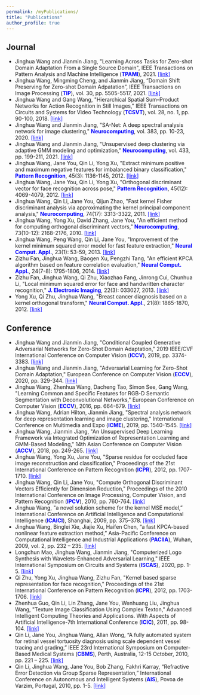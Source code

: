 ```yaml
---
permalink: /myPublications/
title: "Publications"
author_profile: true
---
```





## Journal

* Jinghua Wang and Jianmin Jiang, "Learning Across Tasks for Zero-shot Domain Adaptation From a Single Source Domain", IEEE Transactions on Pattern Analysis and Machine Intelligence (<font color=Blue><strong>TPAMI</strong></font>), 2021. <a href="https://ieeexplore.ieee.org/document/9454287" style="color: Blue; text-decoration: underline;" target="_blank" rel="noopener noreferrer">[link]</a>
* Jinghua Wang, Mingming Cheng, and Jianmin Jiang, “Domain Shift Preserving for Zero-shot Domain Adpatation”, IEEE Transactions on Image Processing (<font color=Blue><strong>TIP</strong></font>), vol. 30, pp. 5505-5517, 2021. <a href="https://ieeexplore.ieee.org/document/9447890" style="color: Blue; text-decoration: underline;" target="_blank" rel="noopener noreferrer">[link]</a>
* Jinghua Wang and Gang Wang, "Hierarchical Spatial Sum–Product Networks for Action Recognition in Still Images," IEEE Transactions on Circuits and Systems for Video Technology (<font color=Blue><strong>TCSVT</strong></font>), vol. 28, no. 1, pp. 90-100, 2018. <a href="https://ieeexplore.ieee.org/document/7511744" style="color: Blue; text-decoration: underline;" target="_blank" rel="noopener noreferrer">[link]</a>
* Jinghua Wang and Jianmin Jiang, "SA-Net: A deep spectral analysis network for image clustering," <font color=Blue><strong>Neurocomputing</strong></font>, vol. 383, pp. 10-23, 2020. <a href="https://arxiv.org/pdf/2009.07026.pdf" style="color: Blue; text-decoration: underline;" target="_blank" rel="noopener noreferrer">[link]</a>
* Jinghua Wang and Jianmin Jiang, "Unsupervised deep clustering via adaptive GMM modeling and optimization," <font color=Blue><strong>Neurocomputing</strong></font>, vol. 433, pp. 199-211, 2021. <a href="https://www.sciencedirect.com/science/article/abs/pii/S0925231220319949" style="color: Blue; text-decoration: underline;" target="_blank" rel="noopener noreferrer">[link]</a>
* Jinghua Wang, Jane You, Qin Li, Yong Xu, "Extract minimum positive and maximum negative features for imbalanced binary classification," <font color=Blue><strong>Pattern Recognition</strong></font>, 45(3): 1136-1145, 2012. <a href="https://www.sciencedirect.com/science/article/abs/pii/S0031320311003827" style="color: Blue; text-decoration: underline;" target="_blank" rel="noopener noreferrer">[link]</a>
* Jinghua Wang, Jane You, Qin Li, Yong Xu, "Orthogonal discriminant vector for face recognition across pose," <font color=Blue><strong>Pattern Recognition</strong></font>, 45(12): 4069-4079, 2012. <a href="https://www.sciencedirect.com/science/article/abs/pii/S0031320312001719" style="color: Blue; text-decoration: underline;" target="_blank" rel="noopener noreferrer">[link]</a>
* Jinghua Wang, Qin Li, Jane You, Qijun Zhao, "Fast kernel Fisher discriminant analysis via approximating the kernel principal component analysis," <font color=Blue><strong>Neurocomputing</strong></font>, 74(17): 3313-3322, 2011. <a href="https://www.sciencedirect.com/science/article/abs/pii/S0925231211003419" style="color: Blue; text-decoration: underline;" target="_blank" rel="noopener noreferrer">[link]</a>
* Jinghua Wang, Yong Xu, David Zhang, Jane You, "An efficient method for computing orthogonal discriminant vectors," <font color=Blue><strong>Neurocomputing</strong></font>, 73(10-12): 2168-2176, 2010. <a href="https://www.sciencedirect.com/science/article/abs/pii/S0925231210000949" style="color: Blue; text-decoration: underline;" target="_blank" rel="noopener noreferrer">[link]</a>
* Jinghua Wang, Peng Wang, Qin Li, Jane You, "Improvement of the kernel minimum squared error model for fast feature extraction," <font color=Blue><strong>Neural Comput. Appl.</strong></font>, 23(1): 53-59, 2013. <a href="https://www.webofscience.com/wos/alldb/full-record/WOS:000320865100006" style="color: Blue; text-decoration: underline;" target="_blank" rel="noopener noreferrer">[link]</a>
* Zizhu Fan, Jinghua Wang, Baogen Xu, Pengzhi Tang, "An efficient KPCA algorithm based on feature correlation evaluation," <font color=Blue><strong>Neural Comput. Appl.</strong></font>, 24(7-8): 1795-1806, 2014. <a href="https://www.webofscience.com/wos/alldb/full-record/WOS:000336371900029" style="color: Blue; text-decoration: underline;" target="_blank" rel="noopener noreferrer">[link]</a>
* Zizhu Fan, Jinghua Wang, Qi Zhu, Xiaozhao Fang, Jinrong Cui, Chunhua Li, "Local minimum squared error for face and handwritten character recognition," <font color=Blue><strong>J. Electronic Imaging</strong></font>, 22(3): 033027, 2013. <a href="https://www.webofscience.com/wos/alldb/full-record/WOS:000324635000030" style="color: Blue; text-decoration: underline;" target="_blank" rel="noopener noreferrer">[link]</a>
* Yong Xu, Qi Zhu, Jinghua Wang, "Breast cancer diagnosis based on a kernel orthogonal transform," <font color=Blue><strong>Neural Comput. Appl.</strong></font>, 21(8): 1865-1870, 2012. <a href="https://www.webofscience.com/wos/alldb/full-record/WOS:000309878400006" style="color: Blue; text-decoration: underline;" target="_blank" rel="noopener noreferrer">[link]</a>
<!--
#*  Jinghua Wang, Exploring Category Attention for Open Set Domain Adaptation. IEEE Access 9: 9154-9162 (2021). 
#* Jane You, Qin Li, Jinghua Wang, "On Hierarchical Content-Based Image Retrieval by Dynamic Indexing and Guided Search," <font color=Blue><strong>Int. J. Cogn. Informatics Nat. Intell.</strong></font>, 4(4): 18-36, 2010. <a href="https://www.ntu.edu.sg/" style="color: Blue; text-decoration: underline;" target="_blank" rel="noopener noreferrer">[link]</a>
-->

## Conference

* Jinghua Wang and Jianmin Jiang, "Conditional Coupled Generative Adversarial Networks for Zero-Shot Domain Adaptation," 2019 IEEE/CVF International Conference on Computer Vision (<font color=Blue><strong>ICCV</strong></font>), 2019, pp. 3374-3383. <a href="https://ieeexplore.ieee.org/document/9010897" style="color: Blue; text-decoration: underline;" target="_blank" rel="noopener noreferrer">[link]</a>
* Jinghua Wang and Jianmin Jiang, "Adversarial Learning for Zero-Shot Domain Adaptation," European Conference on Computer Vision (<font color=Blue><strong>ECCV</strong></font>), 2020, pp. 329-344. <a href="https://link.springer.com/chapter/10.1007/978-3-030-58589-1_20" style="color: Blue; text-decoration: underline;" target="_blank" rel="noopener noreferrer">[link]</a>
* Jinghua Wang, Zhenhua Wang, Dacheng Tao, Simon See, Gang Wang, "Learning Common and Specific Features for RGB-D Semantic Segmentation with Deconvolutional Networks," European Conference on Computer Vision (<font color=Blue><strong>ECCV</strong></font>), 2016, pp. 664-679. <a href="https://link.springer.com/chapter/10.1007/978-3-319-46454-1_40" style="color: Blue; text-decoration: underline;" target="_blank" rel="noopener noreferrer">[link]</a>
* Jinghua Wang, Adrian Hilton, Jianmin Jiang, "Spectral analysis network for deep representation learning and image clustering," International Conference on Multimedia and Expo (<font color=Blue><strong>ICME</strong></font>), 2019, pp. 1540-1545. <a href="https://ieeexplore.ieee.org/document/8784877" style="color: Blue; text-decoration: underline;" target="_blank" rel="noopener noreferrer">[link]</a>
* Jinghua Wang, Jianmin Jiang, "An Unsupervised Deep Learning Framework via Integrated Optimization of Representation Learning and GMM-Based Modeling," 14th Asian Conference on Computer Vision (<font color=Blue><strong>ACCV</strong></font>), 2018, pp. 249-265. <a href="https://link.springer.com/chapter/10.1007/978-3-030-20887-5_16" style="color: Blue; text-decoration: underline;" target="_blank" rel="noopener noreferrer">[link]</a>
* Jinghua Wang, Yong Xu, Jane You, "Sparse residue for occluded face image reconstruction and classification," Proceedings of the 21st International Conference on Pattern Recognition (<font color=Blue><strong>ICPR</strong></font>), 2012, pp. 1707-1710. <a href="https://ieeexplore.ieee.org/document/6460478/" style="color: Blue; text-decoration: underline;" target="_blank" rel="noopener noreferrer">[link]</a>
* Jinghua Wang, Qin Li, Jane You, "Compute Orthogonal Discriminant Vectors Efficiently for Dimension Reduction," Proceedings of the 2010 International Conference on Image Processing, Computer Vision, and Pattern Recognition (<font color=Blue><strong>IPCV</strong></font>), 2010, pp. 760-764. <a href="https://research.polyu.edu.hk/en/publications/compute-orthogonal-discriminant-vectors-efficiently-for-dimension" style="color: Blue; text-decoration: underline;" target="_blank" rel="noopener noreferrer">[link]</a>
* Jinghua Wang, "a novel solution scheme for the kernel MSE model,” International Conference on Artificial Intelligence and Computational Intelligence (<font color=Blue><strong>ICAICI</strong></font>), Shanghai, 2009, pp. 375–378. <a href="https://dl.acm.org/doi/abs/10.1109/AICI.2009.302" style="color: Blue; text-decoration: underline;" target="_blank" rel="noopener noreferrer">[link]</a>
* Jinghua Wang, Binglei Xie, Jiajie Xu, Haifen Chen, “a fast KPCA-based nonlinear feature extraction method,” Asia-Pacific Conference on Computational Intelligence and Industrial Applications (<font color=Blue><strong>PACIIA</strong></font>), Wuhan, 2009, vol. 2, pp. 232 – 235. <a href="https://ieeexplore.ieee.org/document/5406645" style="color: Blue; text-decoration: underline;" target="_blank" rel="noopener noreferrer">[link]</a>
* Longchun Mao, Jinghua Wang, Jianmin Jiang, "Computerized Logo Synthesis with Wavelets-Enhanced Adversarial Learning," IEEE International Symposium on Circuits and Systems (<font color=Blue><strong>ISCAS</strong></font>), 2020, pp. 1-5. <a href="https://ieeexplore.ieee.org/document/9180825" style="color: Blue; text-decoration: underline;" target="_blank" rel="noopener noreferrer">[link]</a>
* Qi Zhu, Yong Xu, Jinghua Wang, Zizhu Fan, "Kernel based sparse representation for face recognition," Proceedings of the 21st International Conference on Pattern Recognition (<font color=Blue><strong>ICPR</strong></font>), 2012, pp. 1703-1706. <a href="https://ieeexplore.ieee.org/document/6460477" style="color: Blue; text-decoration: underline;" target="_blank" rel="noopener noreferrer">[link]</a>
* Zhenhua Guo, Qin Li, Lin Zhang, Jane You, Wenhuang Liu, Jinghua Wang, "Texture Image Classification Using Complex Texton," Advanced Intelligent Computing Theories and Applications. With Aspects of Artificial Intelligence-7th International Conference (<font color=Blue><strong>ICIC</strong></font>), 2011, pp. 98-104. <a href="https://research.polyu.edu.hk/en/publications/texture-image-classification-using-complex-texton" style="color: Blue; text-decoration: underline;" target="_blank" rel="noopener noreferrer">[link]</a>
* Qin Li, Jane You, Jinghua Wang, Allan Wong, “A fully automated system for retinal vessel tortuosity diagnosis using scale dependent vessel tracing and grading,” IEEE 23rd International Symposium on Computer-Based Medical Systems (<font color=Blue><strong>CBMS</strong></font>), Perth, Australia, 12-15 October, 2010, pp. 221 – 225. <a href="https://research.polyu.edu.hk/en/publications/a-fully-automated-system-for-retinal-vessel-tortuosity-diagnosis-" style="color: Blue; text-decoration: underline;" target="_blank" rel="noopener noreferrer">[link]</a>
* Qin Li, Jinghua Wang, Jane You, Bob Zhang, Fakhri Karray, “Refractive Error Detection via Group Sparse Representation,” International Conference on Autonomous and Intelligent Systems (<font color=Blue><strong>AIS</strong></font>), Povoa de Varzim, Portugal, 2010, pp. 1-5. <a href="https://ieeexplore.ieee.org/document/5547046" style="color: Blue; text-decoration: underline;" target="_blank" rel="noopener noreferrer">[link]</a>






<!--

## Journal

* Jinghua Wang and Jianmin Jiang, "Learning Across Tasks for Zero-shot Domain Adaptation From a Single Source Domain", IEEE Transactions on Pattern Analysis and Machine Intelligence (<font color=Blue><strong>TPAMI</strong></font>), 2021. <a href="https://ieeexplore.ieee.org/document/9454287" style="color: Blue; text-decoration: underline;">[link]</a>
* Jinghua Wang, Mingming Cheng, and Jianmin Jiang, “Domain Shift Preserving for Zero-shot Domain Adpatation”, IEEE Transactions on Image Processing (<font color=Blue><strong>TIP</strong></font>), vol. 30, pp. 5505-5517, 2021. <a href="https://ieeexplore.ieee.org/document/9447890" style="color: Blue; text-decoration: underline;">[link]</a>
* Jinghua Wang and Gang Wang, "Hierarchical Spatial Sum–Product Networks for Action Recognition in Still Images," IEEE Transactions on Circuits and Systems for Video Technology (<font color=Blue><strong>TCSVT</strong></font>), vol. 28, no. 1, pp. 90-100, 2018. <a href="https://ieeexplore.ieee.org/document/7511744" style="color: Blue; text-decoration: underline;">[link]</a>
* Jinghua Wang and Jianmin Jiang, "SA-Net: A deep spectral analysis network for image clustering," <font color=Blue><strong>Neurocomputing</strong></font>, vol. 383, pp. 10-23, 2020. <a href="https://arxiv.org/pdf/2009.07026.pdf" style="color: Blue; text-decoration: underline;">[link]</a>
* Jinghua Wang and Jianmin Jiang, "Unsupervised deep clustering via adaptive GMM modeling and optimization," <font color=Blue><strong>Neurocomputing</strong></font>, vol. 433, pp. 199-211, 2021. <a href="https://www.sciencedirect.com/science/article/abs/pii/S0925231220319949" style="color: Blue; text-decoration: underline;">[link]</a>
* Jinghua Wang, Jane You, Qin Li, Yong Xu, "Extract minimum positive and maximum negative features for imbalanced binary classification," <font color=Blue><strong>Pattern Recognition</strong></font>, 45(3): 1136-1145, 2012. <a href="https://www.sciencedirect.com/science/article/abs/pii/S0031320311003827" style="color: Blue; text-decoration: underline;">[link]</a>
* Jinghua Wang, Jane You, Qin Li, Yong Xu, "Orthogonal discriminant vector for face recognition across pose," <font color=Blue><strong>Pattern Recognition</strong></font>, 45(12): 4069-4079, 2012. <a href="https://www.sciencedirect.com/science/article/abs/pii/S0031320312001719" style="color: Blue; text-decoration: underline;">[link]</a>
* Jinghua Wang, Qin Li, Jane You, Qijun Zhao, "Fast kernel Fisher discriminant analysis via approximating the kernel principal component analysis," <font color=Blue><strong>Neurocomputing</strong></font>, 74(17): 3313-3322, 2011. <a href="https://www.sciencedirect.com/science/article/abs/pii/S0925231211003419" style="color: Blue; text-decoration: underline;">[link]</a>
* Jinghua Wang, Yong Xu, David Zhang, Jane You, "An efficient method for computing orthogonal discriminant vectors," <font color=Blue><strong>Neurocomputing</strong></font>, 73(10-12): 2168-2176, 2010. <a href="https://www.sciencedirect.com/science/article/abs/pii/S0925231210000949" style="color: Blue; text-decoration: underline;">[link]</a>
#* Jinghua Wang, Exploring Category Attention for Open Set Domain Adaptation. IEEE Access 9: 9154-9162 (2021)
* Jinghua Wang, Peng Wang, Qin Li, Jane You, "Improvement of the kernel minimum squared error model for fast feature extraction," <font color=Blue><strong>Neural Comput. Appl.</strong></font>, 23(1): 53-59, 2013. <a href="https://www.webofscience.com/wos/alldb/full-record/WOS:000320865100006" style="color: Blue; text-decoration: underline;">[link]</a>
* Zizhu Fan, Jinghua Wang, Baogen Xu, Pengzhi Tang, "An efficient KPCA algorithm based on feature correlation evaluation," <font color=Blue><strong>Neural Comput. Appl.</strong></font>, 24(7-8): 1795-1806, 2014. <a href="https://www.webofscience.com/wos/alldb/full-record/WOS:000336371900029" style="color: Blue; text-decoration: underline;">[link]</a>
* Zizhu Fan, Jinghua Wang, Qi Zhu, Xiaozhao Fang, Jinrong Cui, Chunhua Li, "Local minimum squared error for face and handwritten character recognition," <font color=Blue><strong>J. Electronic Imaging</strong></font>, 22(3): 033027, 2013. <a href="https://www.webofscience.com/wos/alldb/full-record/WOS:000324635000030" style="color: Blue; text-decoration: underline;">[link]</a>
* Yong Xu, Qi Zhu, Jinghua Wang, "Breast cancer diagnosis based on a kernel orthogonal transform," <font color=Blue><strong>Neural Comput. Appl.</strong></font>, 21(8): 1865-1870, 2012. <a href="https://www.webofscience.com/wos/alldb/full-record/WOS:000309878400006" style="color: Blue; text-decoration: underline;">[link]</a>
#* Jane You, Qin Li, Jinghua Wang, "On Hierarchical Content-Based Image Retrieval by Dynamic Indexing and Guided Search," <font color=Blue><strong>Int. J. Cogn. Informatics Nat. Intell.</strong></font>, 4(4): 18-36, 2010. <a href="https://www.ntu.edu.sg/" style="color: Blue; text-decoration: underline;">[link]</a>

## Conference

* Jinghua Wang and Jianmin Jiang, "Conditional Coupled Generative Adversarial Networks for Zero-Shot Domain Adaptation," 2019 IEEE/CVF International Conference on Computer Vision (<font color=Blue><strong>ICCV</strong></font>), 2019, pp. 3374-3383. <a https://ieeexplore.ieee.org/document/9010897" style="color: Blue; text-decoration: underline;">[link]</a>
* Jinghua Wang and Jianmin Jiang, "Adversarial Learning for Zero-Shot Domain Adaptation," European Conference on Computer Vision (<font color=Blue><strong>ECCV</strong></font>), 2020, pp. 329-344. <a href="https://link.springer.com/chapter/10.1007/978-3-030-58589-1_20" style="color: Blue; text-decoration: underline;">[link]</a>
* Jinghua Wang, Zhenhua Wang, Dacheng Tao, Simon See, Gang Wang, "Learning Common and Specific Features for RGB-D Semantic Segmentation with Deconvolutional Networks," European Conference on Computer Vision (<font color=Blue><strong>ECCV</strong></font>), 2016, pp. 664-679. <a href="https://link.springer.com/chapter/10.1007/978-3-319-46454-1_40" style="color: Blue; text-decoration: underline;">[link]</a>
* Jinghua Wang, Adrian Hilton, Jianmin Jiang, "Spectral analysis network for deep representation learning and image clustering," International Conference on Multimedia and Expo (<font color=Blue><strong>ICME</strong></font>), 2019, pp. 1540-1545. <a href="https://ieeexplore.ieee.org/document/8784877" style="color: Blue; text-decoration: underline;">[link]</a>
* Jinghua Wang, Jianmin Jiang, "An Unsupervised Deep Learning Framework via Integrated Optimization of Representation Learning and GMM-Based Modeling," 14th Asian Conference on Computer Vision (<font color=Blue><strong>ACCV</strong></font>), 2018, pp. 249-265. <a href="https://link.springer.com/chapter/10.1007/978-3-030-20887-5_16" style="color: Blue; text-decoration: underline;">[link]</a>
* Jinghua Wang, Yong Xu, Jane You, "Sparse residue for occluded face image reconstruction and classification," Proceedings of the 21st International Conference on Pattern Recognition (<font color=Blue><strong>ICPR</strong></font>), 2012, pp. 1707-1710. <a href="https://ieeexplore.ieee.org/document/6460478/" style="color: Blue; text-decoration: underline;">[link]</a>
* Jinghua Wang, Qin Li, Jane You, "Compute Orthogonal Discriminant Vectors Efficiently for Dimension Reduction," Proceedings of the 2010 International Conference on Image Processing, Computer Vision, and Pattern Recognition (<font color=Blue><strong>IPCV</strong></font>), 2010, pp. 760-764. <a href="https://research.polyu.edu.hk/en/publications/compute-orthogonal-discriminant-vectors-efficiently-for-dimension" style="color: Blue; text-decoration: underline;">[link]</a>
* Jinghua Wang, "a novel solution scheme for the kernel MSE model,” International Conference on Artificial Intelligence and Computational Intelligence (<font color=Blue><strong>ICAICI</strong></font>), Shanghai, 2009, pp. 375–378. <a href="https://dl.acm.org/doi/abs/10.1109/AICI.2009.302" style="color: Blue; text-decoration: underline;">[link]</a>
* Jinghua Wang, Binglei Xie, Jiajie Xu, Haifen Chen, “a fast KPCA-based nonlinear feature extraction method,” Asia-Pacific Conference on Computational Intelligence and Industrial Applications (<font color=Blue><strong>PACIIA</strong></font>), Wuhan, 2009, vol. 2, pp. 232 – 235. <a href="https://ieeexplore.ieee.org/document/5406645" style="color: Blue; text-decoration: underline;">[link]</a>
* Longchun Mao, Jinghua Wang, Jianmin Jiang, "Computerized Logo Synthesis with Wavelets-Enhanced Adversarial Learning," IEEE International Symposium on Circuits and Systems (<font color=Blue><strong>ISCAS</strong></font>), 2020, pp. 1-5. <a href="https://ieeexplore.ieee.org/document/9180825" style="color: Blue; text-decoration: underline;">[link]</a>
* Qi Zhu, Yong Xu, Jinghua Wang, Zizhu Fan, "Kernel based sparse representation for face recognition," Proceedings of the 21st International Conference on Pattern Recognition (<font color=Blue><strong>ICPR</strong></font>), 2012, pp. 1703-1706. <a href="https://ieeexplore.ieee.org/document/6460477" style="color: Blue; text-decoration: underline;">[link]</a>
* Zhenhua Guo, Qin Li, Lin Zhang, Jane You, Wenhuang Liu, Jinghua Wang, "Texture Image Classification Using Complex Texton," Advanced Intelligent Computing Theories and Applications. With Aspects of Artificial Intelligence-7th International Conference (<font color=Blue><strong>ICIC</strong></font>), 2011, pp. 98-104. <a href="https://research.polyu.edu.hk/en/publications/texture-image-classification-using-complex-texton" style="color: Blue; text-decoration: underline;">[link]</a>
* Qin Li, Jane You, Jinghua Wang, Allan Wong, “A fully automated system for retinal vessel tortuosity diagnosis using scale dependent vessel tracing and grading,” IEEE 23rd International Symposium on Computer-Based Medical Systems (<font color=Blue><strong>CBMS</strong></font>), Perth, Australia, 12-15 October, 2010, pp. 221 – 225. <a href="https://research.polyu.edu.hk/en/publications/a-fully-automated-system-for-retinal-vessel-tortuosity-diagnosis-" style="color: Blue; text-decoration: underline;">[link]</a>
* Qin Li, Jinghua Wang, Jane You, Bob Zhang, Fakhri Karray, “Refractive Error Detection via Group Sparse Representation,” International Conference on Autonomous and Intelligent Systems (<font color=Blue><strong>AIS</strong></font>), Povoa de Varzim, Portugal, 2010, pp. 1-5. <a href="https://ieeexplore.ieee.org/document/5547046" style="color: Blue; text-decoration: underline;">[link]</a>







## Journal

* Jinghua Wang and Jianmin Jiang, "Learning Across Tasks for Zero-shot Domain Adaptation From a Single Source Domain", IEEE Transactions on Pattern Analysis and Machine Intelligence (<font color=Blue><strong>TPAMI</strong></font>), 2021. <a href="https://ieeexplore.ieee.org/document/9454287" style="color: Blue; text-decoration: underline;">[link]</a>
* Jinghua Wang, Mingming Cheng, and Jianmin Jiang, “Domain Shift Preserving for Zero-shot Domain Adpatation”, IEEE Transactions on Image Processing (<font color=Blue><strong>TIP</strong></font>), vol. 30, pp. 5505-5517, 2021
* Jinghua Wang and Gang Wang, "Hierarchical Spatial Sum–Product Networks for Action Recognition in Still Images," IEEE Transactions on Circuits and Systems for Video Technology (<font color=Blue><strong>TCSVT</strong></font>), vol. 28, no. 1, pp. 90-100, 2018.
* Jinghua Wang and Jianmin Jiang, "SA-Net: A deep spectral analysis network for image clustering," <font color=Blue><strong>Neurocomputing</strong></font>, vol. 383, pp. 10-23, 2020.
* Jinghua Wang and Jianmin Jiang, "Unsupervised deep clustering via adaptive GMM modeling and optimization," <font color=Blue><strong>Neurocomputing</strong></font>, vol. 433, pp. 199-211, 2021.
* Jinghua Wang, Jane You, Qin Li, Yong Xu, "Extract minimum positive and maximum negative features for imbalanced binary classification," <font color=Blue><strong>Pattern Recognition</strong></font>, 45(3): 1136-1145, 2012.
* Jinghua Wang, Jane You, Qin Li, Yong Xu, "Orthogonal discriminant vector for face recognition across pose," <font color=Blue><strong>Pattern Recognition</strong></font>, 45(12): 4069-4079, 2012.
* Jinghua Wang, Qin Li, Jane You, Qijun Zhao, "Fast kernel Fisher discriminant analysis via approximating the kernel principal component analysis," <font color=Blue><strong>Neurocomputing</strong></font>, 74(17): 3313-3322, 2011.
* Jinghua Wang, Yong Xu, David Zhang, Jane You, "An efficient method for computing orthogonal discriminant vectors," <font color=Blue><strong>Neurocomputing</strong></font>, 73(10-12): 2168-2176, 2010.
#* Jinghua Wang, Exploring Category Attention for Open Set Domain Adaptation. IEEE Access 9: 9154-9162 (2021)
* Jinghua Wang, Peng Wang, Qin Li, Jane You, "Improvement of the kernel minimum squared error model for fast feature extraction," <font color=Blue><strong>Neural Comput. Appl.</strong></font>, 23(1): 53-59, 2013.
* Zizhu Fan, Jinghua Wang, Baogen Xu, Pengzhi Tang, "An efficient KPCA algorithm based on feature correlation evaluation," <font color=Blue><strong>Neural Comput. Appl.</strong></font>, 24(7-8): 1795-1806, 2014.
* Zizhu Fan, Jinghua Wang, Qi Zhu, Xiaozhao Fang, Jinrong Cui, Chunhua Li, "Local minimum squared error for face and handwritten character recognition," <font color=Blue><strong>J. Electronic Imaging</strong></font>, 22(3): 033027, 2013.
* Yong Xu, Qi Zhu, Jinghua Wang, "Breast cancer diagnosis based on a kernel orthogonal transform," <font color=Blue><strong>Neural Comput. Appl.</strong></font>, 21(8): 1865-1870, 2012.
* Jane You, Qin Li, Jinghua Wang, "On Hierarchical Content-Based Image Retrieval by Dynamic Indexing and Guided Search," <font color=Blue><strong>Int. J. Cogn. Informatics Nat. Intell.</strong></font>, 4(4): 18-36, 2010.

## Conference

* Jinghua Wang and Jianmin Jiang, "Conditional Coupled Generative Adversarial Networks for Zero-Shot Domain Adaptation," 2019 IEEE/CVF International Conference on Computer Vision (<font color=Blue><strong>ICCV</strong></font>), 2019, pp. 3374-3383.
* Jinghua Wang and Jianmin Jiang, "Adversarial Learning for Zero-Shot Domain Adaptation," European Conference on Computer Vision (<font color=Blue><strong>ECCV</strong></font>), 2020, pp. 329-344.
* Jinghua Wang, Zhenhua Wang, Dacheng Tao, Simon See, Gang Wang, "Learning Common and Specific Features for RGB-D Semantic Segmentation with Deconvolutional Networks," European Conference on Computer Vision (<font color=Blue><strong>ECCV</strong></font>), 2016, pp. 664-679.
* Jinghua Wang, Adrian Hilton, Jianmin Jiang, "Spectral analysis network for deep representation learning and image clustering," International Conference on Multimedia and Expo (<font color=Blue><strong>ICME</strong></font>), 2019, pp. 1540-1545.
* Jinghua Wang, Jianmin Jiang, "An Unsupervised Deep Learning Framework via Integrated Optimization of Representation Learning and GMM-Based Modeling," 14th Asian Conference on Computer Vision (<font color=Blue><strong>ACCV</strong></font>), 2018, pp. 249-265.
* Jinghua Wang, Yong Xu, Jane You, "Sparse residue for occluded face image reconstruction and classification," Proceedings of the 21st International Conference on Pattern Recognition (<font color=Blue><strong>ICPR</strong></font>), 2012, pp. 1707-1710.
* Jinghua Wang, Qin Li, Jane You, "Compute Orthogonal Discriminant Vectors Efficiently for Dimension Reduction," Proceedings of the 2010 International Conference on Image Processing, Computer Vision, and Pattern Recognition (<font color=Blue><strong>IPCV</strong></font>), 2010, pp. 760-764.
* Jinghua Wang, a novel solution scheme for the kernel MSE model,” International Conference on Artificial Intelligence and Computational Intelligence (<font color=Blue><strong>ICAICI</strong></font>), Shanghai, 2009, pp. 375–378.
* Jinghua Wang, Binglei Xie, Jiajie Xu, Haifen Chen, “a fast KPCA-based nonlinear feature extraction method,” Asia-Pacific Conference on Computational Intelligence and Industrial Applications (<font color=Blue><strong>PACIIA</strong></font>), Wuhan, 2009, vol. 2, pp. 232 – 235.
* Longchun Mao, Jinghua Wang, Jianmin Jiang, "Computerized Logo Synthesis with Wavelets-Enhanced Adversarial Learning," IEEE International Symposium on Circuits and Systems (<font color=Blue><strong>ISCAS</strong></font>), 2020, pp. 1-5.
* Qi Zhu, Yong Xu, Jinghua Wang, Zizhu Fan, "Kernel based sparse representation for face recognition," Proceedings of the 21st International Conference on Pattern Recognition (<font color=Blue><strong>ICPR</strong></font>), 2012, pp. 1703-1706.
* Zhenhua Guo, Qin Li, Lin Zhang, Jane You, Wenhuang Liu, Jinghua Wang, "Texture Image Classification Using Complex Texton," Advanced Intelligent Computing Theories and Applications. With Aspects of Artificial Intelligence-7th International Conference (<font color=Blue><strong>ICIC</strong></font>), 2011, pp. 98-104.
* Qin Li, Jane You, Jinghua Wang, Allan Wong, “A fully automated system for retinal vessel tortuosity diagnosis using scale dependent vessel tracing and grading,” IEEE 23rd International Symposium on Computer-Based Medical Systems (<font color=Blue><strong>CBMS</strong></font>), Perth, Australia, 12-15 October, 2010, pp. 221 – 225.
* Qin Li, Jinghua Wang, Jane You, Bob Zhang, Fakhri Karray, “Refractive Error Detection via Group Sparse Representation,” International Conference on Autonomous and Intelligent Systems (<font color=Blue><strong>AIS</strong></font>), Povoa de Varzim, Portugal, 2010, pp. 1-5.




## Journal

* Jinghua Wang and Jianmin Jiang, "Learning Across Tasks for Zero-shot Domain Adaptation From a Single Source Domain", IEEE Transactions on Pattern Analysis and Machine Intelligence (<font color=CornflowerBlue><strong>TPAMI</strong></font>), 2021.
* Jinghua Wang, Mingming Cheng, and Jianmin Jiang, “Domain Shift Preserving for Zero-shot Domain Adpatation”, IEEE Transactions on Image Processing (<font color=CornflowerBlue><strong>TIP</strong></font>), vol. 30, pp. 5505-5517, 2021
* Jinghua Wang and Gang Wang, "Hierarchical Spatial Sum–Product Networks for Action Recognition in Still Images," IEEE Transactions on Circuits and Systems for Video Technology (<font color=CornflowerBlue><strong>TCSVT</strong></font>), vol. 28, no. 1, pp. 90-100, 2018.
* Jinghua Wang and Jianmin Jiang, "SA-Net: A deep spectral analysis network for image clustering," <font color=CornflowerBlue><strong>Neurocomputing</strong></font>, vol. 383, pp. 10-23, 2020.
* Jinghua Wang and Jianmin Jiang, "Unsupervised deep clustering via adaptive GMM modeling and optimization," <font color=CornflowerBlue><strong>Neurocomputing</strong></font>, vol. 433, pp. 199-211, 2021.
* Jinghua Wang, Jane You, Qin Li, Yong Xu, "Extract minimum positive and maximum negative features for imbalanced binary classification," <font color=CornflowerBlue><strong>Pattern Recognition</strong></font>, 45(3): 1136-1145, 2012.
* Jinghua Wang, Jane You, Qin Li, Yong Xu, "Orthogonal discriminant vector for face recognition across pose," <font color=CornflowerBlue><strong>Pattern Recognition</strong></font>, 45(12): 4069-4079, 2012.
* Jinghua Wang, Qin Li, Jane You, Qijun Zhao, "Fast kernel Fisher discriminant analysis via approximating the kernel principal component analysis," <font color=CornflowerBlue><strong>Neurocomputing</strong></font>, 74(17): 3313-3322, 2011.
* Jinghua Wang, Yong Xu, David Zhang, Jane You, "An efficient method for computing orthogonal discriminant vectors," <font color=CornflowerBlue><strong>Neurocomputing</strong></font>, 73(10-12): 2168-2176, 2010.
#* Jinghua Wang, Exploring Category Attention for Open Set Domain Adaptation. IEEE Access 9: 9154-9162 (2021)
* Jinghua Wang, Peng Wang, Qin Li, Jane You, "Improvement of the kernel minimum squared error model for fast feature extraction," <font color=CornflowerBlue><strong>Neural Comput. Appl.</strong></font>, 23(1): 53-59, 2013.
* Zizhu Fan, Jinghua Wang, Baogen Xu, Pengzhi Tang, "An efficient KPCA algorithm based on feature correlation evaluation," <font color=CornflowerBlue><strong>Neural Comput. Appl.</strong></font>, 24(7-8): 1795-1806, 2014.
* Zizhu Fan, Jinghua Wang, Qi Zhu, Xiaozhao Fang, Jinrong Cui, Chunhua Li, "Local minimum squared error for face and handwritten character recognition," <font color=CornflowerBlue><strong>J. Electronic Imaging</strong></font>, 22(3): 033027, 2013.
* Yong Xu, Qi Zhu, Jinghua Wang, "Breast cancer diagnosis based on a kernel orthogonal transform," <font color=CornflowerBlue><strong>Neural Comput. Appl.</strong></font>, 21(8): 1865-1870, 2012.
* Jane You, Qin Li, Jinghua Wang, "On Hierarchical Content-Based Image Retrieval by Dynamic Indexing and Guided Search," <font color=CornflowerBlue><strong>Int. J. Cogn. Informatics Nat. Intell.</strong></font>, 4(4): 18-36, 2010.

## Conference

* Jinghua Wang and Jianmin Jiang, "Conditional Coupled Generative Adversarial Networks for Zero-Shot Domain Adaptation," 2019 IEEE/CVF International Conference on Computer Vision (<font color=CornflowerBlue><strong>ICCV</strong></font>), 2019, pp. 3374-3383.
* Jinghua Wang and Jianmin Jiang, "Adversarial Learning for Zero-Shot Domain Adaptation," European Conference on Computer Vision (<font color=CornflowerBlue><strong>ECCV</strong></font>), 2020, pp. 329-344.
* Jinghua Wang, Zhenhua Wang, Dacheng Tao, Simon See, Gang Wang, "Learning Common and Specific Features for RGB-D Semantic Segmentation with Deconvolutional Networks," European Conference on Computer Vision (<font color=CornflowerBlue><strong>ECCV</strong></font>), 2016, pp. 664-679.
* Jinghua Wang, Adrian Hilton, Jianmin Jiang, "Spectral analysis network for deep representation learning and image clustering," International Conference on Multimedia and Expo (<font color=CornflowerBlue><strong>ICME</strong></font>), 2019, pp. 1540-1545.
* Jinghua Wang, Jianmin Jiang, "An Unsupervised Deep Learning Framework via Integrated Optimization of Representation Learning and GMM-Based Modeling," 14th Asian Conference on Computer Vision (<font color=CornflowerBlue><strong>ACCV</strong></font>), 2018, pp. 249-265.
* Jinghua Wang, Yong Xu, Jane You, "Sparse residue for occluded face image reconstruction and classification," Proceedings of the 21st International Conference on Pattern Recognition (<font color=CornflowerBlue><strong>ICPR</strong></font>), 2012, pp. 1707-1710.
* Jinghua Wang, Qin Li, Jane You, "Compute Orthogonal Discriminant Vectors Efficiently for Dimension Reduction," Proceedings of the 2010 International Conference on Image Processing, Computer Vision, and Pattern Recognition (<font color=CornflowerBlue><strong>IPCV</strong></font>), 2010, pp. 760-764.
* Jinghua Wang, a novel solution scheme for the kernel MSE model,” International Conference on Artificial Intelligence and Computational Intelligence (<font color=CornflowerBlue><strong>ICAICI</strong></font>), Shanghai, 2009, pp. 375–378.
* Jinghua Wang, Binglei Xie, Jiajie Xu, Haifen Chen, “a fast KPCA-based nonlinear feature extraction method,” Asia-Pacific Conference on Computational Intelligence and Industrial Applications (<font color=CornflowerBlue><strong>PACIIA</strong></font>), Wuhan, 2009, vol. 2, pp. 232 – 235.
* Longchun Mao, Jinghua Wang, Jianmin Jiang, "Computerized Logo Synthesis with Wavelets-Enhanced Adversarial Learning," IEEE International Symposium on Circuits and Systems (<font color=CornflowerBlue><strong>ISCAS</strong></font>), 2020, pp. 1-5.
* Qi Zhu, Yong Xu, Jinghua Wang, Zizhu Fan, "Kernel based sparse representation for face recognition," Proceedings of the 21st International Conference on Pattern Recognition (<font color=CornflowerBlue><strong>ICPR</strong></font>), 2012, pp. 1703-1706.
* Zhenhua Guo, Qin Li, Lin Zhang, Jane You, Wenhuang Liu, Jinghua Wang, "Texture Image Classification Using Complex Texton," Advanced Intelligent Computing Theories and Applications. With Aspects of Artificial Intelligence-7th International Conference (<font color=CornflowerBlue><strong>ICIC</strong></font>), 2011, pp. 98-104.
* Qin Li, Jane You, Jinghua Wang, Allan Wong, “A fully automated system for retinal vessel tortuosity diagnosis using scale dependent vessel tracing and grading,” IEEE 23rd International Symposium on Computer-Based Medical Systems (<font color=CornflowerBlue><strong>CBMS</strong></font>), Perth, Australia, 12-15 October, 2010, pp. 221 – 225.
* Qin Li, Jinghua Wang, Jane You, Bob Zhang, Fakhri Karray, “Refractive Error Detection via Group Sparse Representation,” International Conference on Autonomous and Intelligent Systems (<font color=CornflowerBlue><strong>AIS</strong></font>), Povoa de Varzim, Portugal, 2010, pp. 1-5.





## Journal

* Jinghua Wang and Jianmin Jiang, "Learning Across Tasks for Zero-shot Domain Adaptation From
a Single Source Domain", IEEE Transactions on Pattern Analysis and Machine Intelligence
(<font color=Blue><strong>TPAMI</strong></font>), 2021.
* Jinghua Wang, Mingming Cheng, and Jianmin Jiang, “Domain Shift Preserving for Zero-shot Domain Adpatation”, IEEE Transactions on Image Processing (<font color=Blue>TIP</font>), vol. 30, pp. 5505-5517, 2021
* Jinghua Wang and Gang Wang, "Hierarchical Spatial Sum–Product Networks for Action Recognition in Still Images," IEEE Transactions on Circuits and Systems for Video Technology (<font color=Blue>TCSVT</font>), vol. 28, no. 1, pp. 90-100, 2018.
* Jinghua Wang and Jianmin Jiang, "SA-Net: A deep spectral analysis network for image clustering," <font color=Blue>Neurocomputing</font>, vol. 383, pp. 10-23, 2020.
* Jinghua Wang and Jianmin Jiang, "Unsupervised deep clustering via adaptive GMM modeling and optimization," <font color=Blue>Neurocomputing</font>, vol. 433, pp. 199-211, 2021.
* Jinghua Wang, Jane You, Qin Li, Yong Xu, "Extract minimum positive and maximum negative features for imbalanced binary classification," <font color=Blue>Pattern Recognition</font>, 45(3): 1136-1145, 2012.
* Jinghua Wang, Jane You, Qin Li, Yong Xu, "Orthogonal discriminant vector for face recognition across pose," <font color=Blue>Pattern Recognition</font>, 45(12): 4069-4079, 2012.
* Jinghua Wang, Qin Li, Jane You, Qijun Zhao, "Fast kernel Fisher discriminant analysis via approximating the kernel principal component analysis," <font color=Blue>Neurocomputing</font>, 74(17): 3313-3322, 2011.
* Jinghua Wang, Yong Xu, David Zhang, Jane You, "An efficient method for computing orthogonal discriminant vectors," <font color=Blue>Neurocomputing</font>, 73(10-12): 2168-2176, 2010.
#* Jinghua Wang, Exploring Category Attention for Open Set Domain Adaptation. IEEE Access 9: 9154-9162 (2021)
* Jinghua Wang, Peng Wang, Qin Li, Jane You, "Improvement of the kernel minimum squared error model for fast feature extraction," <font color=Blue>Neural Comput. Appl.</font>, 23(1): 53-59, 2013.
* Zizhu Fan, Jinghua Wang, Baogen Xu, Pengzhi Tang, "An efficient KPCA algorithm based on feature correlation evaluation," <font color=Blue>Neural Comput. Appl.</font>, 24(7-8): 1795-1806, 2014.
* Zizhu Fan, Jinghua Wang, Qi Zhu, Xiaozhao Fang, Jinrong Cui, Chunhua Li, "Local minimum squared error for face and handwritten character recognition," <font color=Blue>J. Electronic Imaging</font>, 22(3): 033027, 2013.
* Yong Xu, Qi Zhu, Jinghua Wang, "Breast cancer diagnosis based on a kernel orthogonal transform," <font color=Blue>Neural Comput. Appl.</font>, 21(8): 1865-1870, 2012.
* Jane You, Qin Li, Jinghua Wang, "On Hierarchical Content-Based Image Retrieval by Dynamic Indexing and Guided Search," <font color=Blue>Int. J. Cogn. Informatics Nat. Intell.</font>, 4(4): 18-36, 2010.

## Conference

* Jinghua Wang and Jianmin Jiang, "Conditional Coupled Generative Adversarial Networks for Zero-Shot Domain Adaptation," 2019 IEEE/CVF International Conference on Computer Vision (<font color=Blue>ICCV</font>), 2019, pp. 3374-3383.
* Jinghua Wang and Jianmin Jiang, "Adversarial Learning for Zero-Shot Domain Adaptation," European Conference on Computer Vision (<font color=Blue>ECCV</font>), 2020, pp. 329-344.
* Jinghua Wang, Zhenhua Wang, Dacheng Tao, Simon See, Gang Wang, "Learning Common and Specific Features for RGB-D Semantic Segmentation with Deconvolutional Networks," European Conference on Computer Vision (<font color=Blue>ECCV</font>), 2016, pp. 664-679.
* Jinghua Wang, Adrian Hilton, Jianmin Jiang, "Spectral analysis network for deep representation learning and image clustering," International Conference on Multimedia and Expo (<font color=Blue>ICME</font>), 2019, pp. 1540-1545.
* Jinghua Wang, Jianmin Jiang, "An Unsupervised Deep Learning Framework via Integrated Optimization of Representation Learning and GMM-Based Modeling," 14th Asian Conference on Computer Vision (<font color=Blue>ACCV</font>), 2018, pp. 249-265.
* Jinghua Wang, Yong Xu, Jane You, "Sparse residue for occluded face image reconstruction and classification," Proceedings of the 21st International Conference on Pattern Recognition (<font color=Blue>ICPR</font>), 2012, pp. 1707-1710.
* Jinghua Wang, Qin Li, Jane You, "Compute Orthogonal Discriminant Vectors Efficiently for Dimension Reduction," Proceedings of the 2010 International Conference on Image Processing, Computer Vision, and Pattern Recognition (<font color=Blue>IPCV</font>), 2010, pp. 760-764.
* Jinghua Wang, a novel solution scheme for the kernel MSE model,” International Conference on Artificial Intelligence and Computational Intelligence (<font color=Blue>ICAICI</font>), Shanghai, 2009, pp. 375–378.
* Jinghua Wang, Binglei Xie, Jiajie Xu, Haifen Chen, “a fast KPCA-based nonlinear feature extraction method,” Asia-Pacific Conference on Computational Intelligence and Industrial Applications (<font color=Blue>PACIIA</font>), Wuhan, 2009, vol. 2, pp. 232 – 235.
* Longchun Mao, Jinghua Wang, Jianmin Jiang, "Computerized Logo Synthesis with Wavelets-Enhanced Adversarial Learning," IEEE International Symposium on Circuits and Systems (<font color=Blue>ISCAS</font>), 2020, pp. 1-5.
* Qi Zhu, Yong Xu, Jinghua Wang, Zizhu Fan, "Kernel based sparse representation for face recognition," Proceedings of the 21st International Conference on Pattern Recognition (<font color=Blue>ICPR</font>), 2012, pp. 1703-1706.
* Zhenhua Guo, Qin Li, Lin Zhang, Jane You, Wenhuang Liu, Jinghua Wang, "Texture Image Classification Using Complex Texton," Advanced Intelligent Computing Theories and Applications. With Aspects of Artificial Intelligence-7th International Conference (<font color=Blue>ICIC</font>), 2011, pp. 98-104.
* Qin Li, Jane You, Jinghua Wang, Allan Wong, “A fully automated system for retinal vessel tortuosity diagnosis using scale dependent vessel tracing and grading,” IEEE 23rd International Symposium on Computer-Based Medical Systems (<font color=Blue>CBMS</font>), Perth, Australia, 12-15 October, 2010, pp. 221 – 225.
* Qin Li, Jinghua Wang, Jane You, Bob Zhang, Fakhri Karray, “Refractive Error Detection via Group Sparse Representation,” International Conference on Autonomous and Intelligent Systems (<font color=Blue>AIS</font>), Povoa de Varzim, Portugal, 2010, pp. 1-5.














## Journal

* Jinghua Wang and Jianmin Jiang, "Learning Across Tasks for Zero-shot Domain Adaptation From a Single Source Domain", IEEE Transactions on Pattern Analysis and Machine Intelligence (<font color=CornflowerBlue>**TPAMI**</font>), 2021.
* Jinghua Wang, Mingming Cheng, and Jianmin Jiang, “Domain Shift Preserving for Zero-shot Domain Adpatation”, IEEE Transactions on Image Processing (<font color=CornflowerBlue>**TIP**</font>), vol. 30, pp. 5505-5517, 2021
* Jinghua Wang and Gang Wang, "Hierarchical Spatial Sum–Product Networks for Action Recognition in Still Images," IEEE Transactions on Circuits and Systems for Video Technology (<font color=CornflowerBlue>**TCSVT**</font>), vol. 28, no. 1, pp. 90-100, 2018.
* Jinghua Wang and Jianmin Jiang, "SA-Net: A deep spectral analysis network for image clustering," <font color=CornflowerBlue>**Neurocomputing**</font>, vol. 383, pp. 10-23, 2020.
* Jinghua Wang and Jianmin Jiang, "Unsupervised deep clustering via adaptive GMM modeling and optimization," <font color=CornflowerBlue>**Neurocomputing**</font>, vol. 433, pp. 199-211, 2021.
* Jinghua Wang, Jane You, Qin Li, Yong Xu, "Extract minimum positive and maximum negative features for imbalanced binary classification," <font color=CornflowerBlue>**Pattern Recognition**</font>, 45(3): 1136-1145, 2012.
* Jinghua Wang, Jane You, Qin Li, Yong Xu, "Orthogonal discriminant vector for face recognition across pose," <font color=CornflowerBlue>**Pattern Recognition**</font>, 45(12): 4069-4079, 2012.
* Jinghua Wang, Qin Li, Jane You, Qijun Zhao, "Fast kernel Fisher discriminant analysis via approximating the kernel principal component analysis," <font color=CornflowerBlue>**Neurocomputing**</font>, 74(17): 3313-3322, 2011.
* Jinghua Wang, Yong Xu, David Zhang, Jane You, "An efficient method for computing orthogonal discriminant vectors," <font color=CornflowerBlue>**Neurocomputing**</font>, 73(10-12): 2168-2176, 2010.
#* Jinghua Wang, Exploring Category Attention for Open Set Domain Adaptation. IEEE Access 9: 9154-9162 (2021)
* Jinghua Wang, Peng Wang, Qin Li, Jane You, "Improvement of the kernel minimum squared error model for fast feature extraction," <font color=CornflowerBlue>**Neural Comput. Appl.**</font>, 23(1): 53-59, 2013.
* Zizhu Fan, Jinghua Wang, Baogen Xu, Pengzhi Tang, "An efficient KPCA algorithm based on feature correlation evaluation," <font color=CornflowerBlue>**Neural Comput. Appl.**</font>, 24(7-8): 1795-1806, 2014.
* Zizhu Fan, Jinghua Wang, Qi Zhu, Xiaozhao Fang, Jinrong Cui, Chunhua Li, "Local minimum squared error for face and handwritten character recognition," <font color=CornflowerBlue>**J. Electronic Imaging**</font>, 22(3): 033027, 2013.
* Yong Xu, Qi Zhu, Jinghua Wang, "Breast cancer diagnosis based on a kernel orthogonal transform," <font color=CornflowerBlue>**Neural Comput. Appl.**</font>, 21(8): 1865-1870, 2012.
* Jane You, Qin Li, Jinghua Wang, "On Hierarchical Content-Based Image Retrieval by Dynamic Indexing and Guided Search," <font color=CornflowerBlue>**Int. J. Cogn. Informatics Nat. Intell.**</font>, 4(4): 18-36, 2010.

## Conference

* Jinghua Wang and Jianmin Jiang, "Conditional Coupled Generative Adversarial Networks for Zero-Shot Domain Adaptation," 2019 IEEE/CVF International Conference on Computer Vision (**ICCV**), 2019, pp. 3374-3383.
* Jinghua Wang and Jianmin Jiang, "Adversarial Learning for Zero-Shot Domain Adaptation," European Conference on Computer Vision (**ECCV**), 2020, pp. 329-344.
* Jinghua Wang, Zhenhua Wang, Dacheng Tao, Simon See, Gang Wang, "Learning Common and Specific Features for RGB-D Semantic Segmentation with Deconvolutional Networks," European Conference on Computer Vision (**ECCV**), 2016, pp. 664-679.
* Jinghua Wang, Adrian Hilton, Jianmin Jiang, "Spectral analysis network for deep representation learning and image clustering," International Conference on Multimedia and Expo (**ICME**), 2019, pp. 1540-1545.
* Jinghua Wang, Jianmin Jiang, "An Unsupervised Deep Learning Framework via Integrated Optimization of Representation Learning and GMM-Based Modeling," 14th Asian Conference on Computer Vision (**ACCV**), 2018, pp. 249-265.
* Jinghua Wang, Yong Xu, Jane You, "Sparse residue for occluded face image reconstruction and classification," Proceedings of the 21st International Conference on Pattern Recognition (**ICPR**), 2012, pp. 1707-1710.
* Jinghua Wang, Qin Li, Jane You, "Compute Orthogonal Discriminant Vectors Efficiently for Dimension Reduction," Proceedings of the 2010 International Conference on Image Processing, Computer Vision, and Pattern Recognition (**IPCV**), 2010, pp. 760-764.
* Jinghua Wang, a novel solution scheme for the kernel MSE model,” International Conference on Artificial Intelligence and Computational Intelligence (**ICAICI**), Shanghai, 2009, pp. 375–378.
* Jinghua Wang, Binglei Xie, Jiajie Xu, Haifen Chen, “a fast KPCA-based nonlinear feature extraction method,” Asia-Pacific Conference on Computational Intelligence and Industrial Applications (**PACIIA**), Wuhan, 2009, vol. 2, pp. 232 – 235.
* Longchun Mao, Jinghua Wang, Jianmin Jiang, "Computerized Logo Synthesis with Wavelets-Enhanced Adversarial Learning," IEEE International Symposium on Circuits and Systems (**ISCAS**), 2020, pp. 1-5.
* Qi Zhu, Yong Xu, Jinghua Wang, Zizhu Fan, "Kernel based sparse representation for face recognition," Proceedings of the 21st International Conference on Pattern Recognition (**ICPR**), 2012, pp. 1703-1706.
* Zhenhua Guo, Qin Li, Lin Zhang, Jane You, Wenhuang Liu, Jinghua Wang, "Texture Image Classification Using Complex Texton," Advanced Intelligent Computing Theories and Applications. With Aspects of Artificial Intelligence-7th International Conference (**ICIC**), 2011, pp. 98-104.
* Qin Li, Jane You, Jinghua Wang, Allan Wong, “A fully automated system for retinal vessel tortuosity diagnosis using scale dependent vessel tracing and grading,” IEEE 23rd International Symposium on Computer-Based Medical Systems (**CBMS**), Perth, Australia, 12-15 October, 2010, pp. 221 – 225.
* Qin Li, Jinghua Wang, Jane You, Bob Zhang, Fakhri Karray, “Refractive Error Detection via Group Sparse Representation,” International Conference on Autonomous and Intelligent Systems (**AIS**), Povoa de Varzim, Portugal, 2010, pp. 1-5.


## Resources
 * [Liquid syntax guide](https://shopify.github.io/liquid/tags/control-flow/)

## Markdown guide

### Header three

#### Header four

##### Header five

###### Header six

## Blockquotes

Single line blockquote:

> Quotes are cool.

## Tables

### Table 1

| Entry            | Item   |                                                              |
| --------         | ------ | ------------------------------------------------------------ |
| [John Doe](#)    | 2016   | Description of the item in the list                          |
| [Jane Doe](#)    | 2019   | Description of the item in the list                          |
| [Doe Doe](#)     | 2022   | Description of the item in the list                          |

### Table 2

| Header1 | Header2 | Header3 |
|:--------|:-------:|--------:|
| cell1   | cell2   | cell3   |
| cell4   | cell5   | cell6   |
|-----------------------------|
| cell1   | cell2   | cell3   |
| cell4   | cell5   | cell6   |
|=============================|
| Foot1   | Foot2   | Foot3   |

## Definition Lists

Definition List Title
:   Definition list division.

Startup
:   A startup company or startup is a company or temporary organization designed to search for a repeatable and scalable business model.

#dowork
:   Coined by Rob Dyrdek and his personal body guard Christopher "Big Black" Boykins, "Do Work" works as a self motivator, to motivating your friends.

Do It Live
:   I'll let Bill O'Reilly [explain](https://www.youtube.com/watch?v=O_HyZ5aW76c "We'll Do It Live") this one.

## Unordered Lists (Nested)

  * List item one 
      * List item one 
          * List item one
          * List item two
          * List item three
          * List item four
      * List item two
      * List item three
      * List item four
  * List item two
  * List item three
  * List item four

## Ordered List (Nested)

  1. List item one 
      1. List item one 
          1. List item one
          2. List item two
          3. List item three
          4. List item four
      2. List item two
      3. List item three
      4. List item four
  2. List item two
  3. List item three
  4. List item four

## Buttons

Make any link standout more when applying the `.btn` class.

## Notices

**Watch out!** You can also add notices by appending `{: .notice}` to a paragraph.
{: .notice}

## HTML Tags

### Address Tag

<address>
  1 Infinite Loop<br /> Cupertino, CA 95014<br /> United States
</address>

### Anchor Tag (aka. Link)

This is an example of a [link](http://github.com "Github").

### Abbreviation Tag

The abbreviation CSS stands for "Cascading Style Sheets".

*[CSS]: Cascading Style Sheets

### Cite Tag

"Code is poetry." ---<cite>Automattic</cite>

### Code Tag

You will learn later on in these tests that `word-wrap: break-word;` will be your best friend.

### Strike Tag

This tag will let you <strike>strikeout text</strike>.

### Emphasize Tag

The emphasize tag should _italicize_ text.

### Insert Tag

This tag should denote <ins>inserted</ins> text.

### Keyboard Tag

This scarcely known tag emulates <kbd>keyboard text</kbd>, which is usually styled like the `<code>` tag.

### Preformatted Tag

This tag styles large blocks of code.

<pre>
.post-title {
  margin: 0 0 5px;
  font-weight: bold;
  font-size: 38px;
  line-height: 1.2;
  and here's a line of some really, really, really, really long text, just to see how the PRE tag handles it and to find out how it overflows;
}
</pre>

### Quote Tag

<q>Developers, developers, developers&#8230;</q> &#8211;Steve Ballmer

### Strong Tag

This tag shows **bold text**.

### Subscript Tag

Getting our science styling on with H<sub>2</sub>O, which should push the "2" down.

### Superscript Tag

Still sticking with science and Isaac Newton's E = MC<sup>2</sup>, which should lift the 2 up.

### Variable Tag

This allows you to denote <var>variables</var>.



-->
